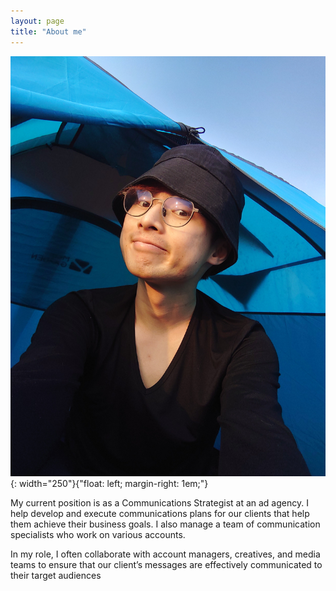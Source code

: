 ```yaml
---
layout: page
title: "About me"
---
```


![timmy](assets/20220107_170548.JPG){: width="250"}{"float: left; margin-right: 1em;"}

My current position is as a Communications Strategist at an ad agency. I help develop and execute communications plans for our clients that help them achieve their business goals. I also manage a team of communication specialists who work on various accounts.

In my role, I often collaborate with account managers, creatives, and media teams to ensure that our client’s messages are effectively communicated to their target audiences
